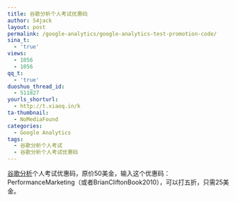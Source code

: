 ```yaml
---
title: 谷歌分析个人考试优惠码
author: 54jack
layout: post
permalink: /google-analytics/google-analytics-test-promotion-code/
sina_t:
  - 'true'
views:
  - 1056
  - 1056
qq_t:
  - 'true'
duoshuo_thread_id:
  - 511827
yourls_shorturl:
  - http://t.xiaoq.in/k
ta-thumbnail:
  - NoMediaFound
categories:
  - Google Analytics
tags:
  - 谷歌分析个人考试
  - 谷歌分析个人考试优惠码
---
```

<span class='wp_keywordlink'><a href="http://blog.xiaoq.in/google-analytics/" title="谷歌分析" target="_blank">谷歌分析</a></span>个人考试优惠码，原价50美金，输入这个优惠码：PerformanceMarketing（或者BrianCliftonBook2010），可以打五折，只需25美金。
